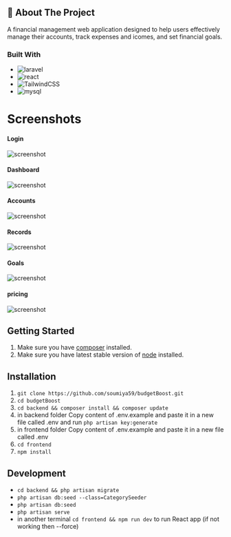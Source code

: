 ## 📌 About The Project

A financial management web application designed to help users effectively manage their accounts, track expenses and icomes, and set financial goals.

### Built With
* ![laravel](https://img.shields.io/badge/Laravel-FF2D20?style=for-the-badge&logo=laravel&logoColor=white)
* ![react](https://img.shields.io/badge/React-20232A?style=for-the-badge&logo=react&logoColor=61DAFB)
* ![TailwindCSS](https://img.shields.io/badge/tailwindcss-%2338B2AC.svg?style=for-the-badge&logo=tailwind-css&logoColor=white)
* ![mysql](https://img.shields.io/badge/MySQL-00000F?style=for-the-badge&logo=mysql&logoColor=white)

# Screenshots

#### Login

![screenshot](./public/screenshots/login.png)

#### Dashboard

![screenshot](./public/screenshots/dashboard.png)

#### Accounts

![screenshot](./public/screenshots/accounts.png)

#### Records

![screenshot](./public/screenshots/records.png)

#### Goals

![screenshot](./public/screenshots/goals.png)

#### pricing

![screenshot](./public/screenshots/pricing.png)

## Getting Started 
1. Make sure you have [composer](https://getcomposer.org/download/) installed.
2. Make sure you have latest stable version of [node](https://nodejs.org/en/download/) installed.

## Installation
1. `git clone https://github.com/soumiya59/budgetBoost.git`
2. `cd budgetBoost`
3. `cd backend && composer install && composer update`
4.  in backend folder Copy content of .env.example and paste it in a new file called .env and run `php artisan key:generate`
5.  in frontend folder Copy content of .env.example and paste it in a new file called .env
6. `cd frontend` 
7. `npm install`

## Development
- `cd backend && php artisan migrate`
- `php artisan db:seed --class=CategorySeeder`
- `php artisan db:seed`
- `php artisan serve`
- in another terminal `cd frontend && npm run dev` to run React app (if not working then --force)
